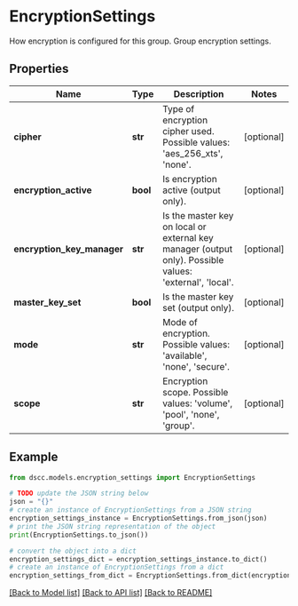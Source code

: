 # EncryptionSettings

How encryption is configured for this group. Group encryption settings.

## Properties

Name | Type | Description | Notes
------------ | ------------- | ------------- | -------------
**cipher** | **str** | Type of encryption cipher used. Possible values: &#39;aes_256_xts&#39;, &#39;none&#39;. | [optional] 
**encryption_active** | **bool** | Is encryption active (output only). | [optional] 
**encryption_key_manager** | **str** | Is the master key on local or external key manager (output only). Possible values: &#39;external&#39;, &#39;local&#39;. | [optional] 
**master_key_set** | **bool** | Is the master key set (output only). | [optional] 
**mode** | **str** | Mode of encryption. Possible values: &#39;available&#39;, &#39;none&#39;, &#39;secure&#39;. | [optional] 
**scope** | **str** | Encryption scope. Possible values: &#39;volume&#39;, &#39;pool&#39;, &#39;none&#39;, &#39;group&#39;. | [optional] 

## Example

```python
from dscc.models.encryption_settings import EncryptionSettings

# TODO update the JSON string below
json = "{}"
# create an instance of EncryptionSettings from a JSON string
encryption_settings_instance = EncryptionSettings.from_json(json)
# print the JSON string representation of the object
print(EncryptionSettings.to_json())

# convert the object into a dict
encryption_settings_dict = encryption_settings_instance.to_dict()
# create an instance of EncryptionSettings from a dict
encryption_settings_from_dict = EncryptionSettings.from_dict(encryption_settings_dict)
```
[[Back to Model list]](../README.md#documentation-for-models) [[Back to API list]](../README.md#documentation-for-api-endpoints) [[Back to README]](../README.md)


